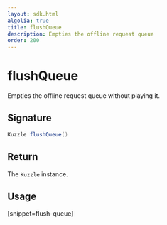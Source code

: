 ```yaml
---
layout: sdk.html
algolia: true
title: flushQueue
description: Empties the offline request queue
order: 200
---
```


# flushQueue

Empties the offline request queue without playing it.

## Signature

```java
Kuzzle flushQueue()
```

## Return

The `Kuzzle` instance.

## Usage

[snippet=flush-queue]
